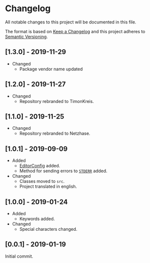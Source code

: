 # Changelog
All notable changes to this project will be documented in this file.

The format is based on [Keep a Changelog](https://keepachangelog.com/en/1.0.0/) and this project adheres to [Semantic Versioning](https://semver.org/spec/v2.0.0.html).

## [1.3.0] - 2019-11-29
* Changed
  * Package vendor name updated

## [1.2.0] - 2019-11-27
* Changed
  * Repository rebranded to TimonKreis.

## [1.1.0] - 2019-11-25
* Changed
  * Repository rebranded to Netzhase.

## [1.0.1] - 2019-09-09
* Added
  * [EditorConfig][editorconfig] added.
  * Method for sending errors to [`STDERR`](https://www.php.net/manual/en/features.commandline.io-streams.php) added.
* Changed
  * Classes moved to `src`.
  * Project translated in english.

## [1.0.0] - 2019-01-24
* Added
  * Keywords added.
* Changed
  * Special characters changed.

## [0.0.1] - 2019-01-19
Initial commit.

[editorconfig]: https://editorconfig.org/
